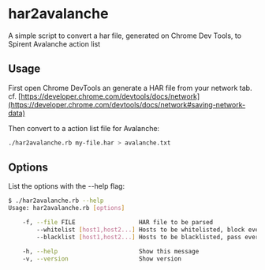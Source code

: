 # har2avalanche

A simple script to convert a har file, generated on Chrome Dev Tools, to Spirent Avalanche action list

## Usage

First open Chrome DevTools an generate a HAR file from your network tab.
cf. [https://developer.chrome.com/devtools/docs/network](https://developer.chrome.com/devtools/docs/network#saving-network-data)

Then convert to a action list file for Avalanche:

```sh
./har2avalanche.rb my-file.har > avalanche.txt
```

## Options

List the options with the --help flag:

```sh
$ ./har2avalanche.rb --help
Usage: har2avalanche.rb [options]

    -f, --file FILE                  HAR file to be parsed
        --whitelist [host1,host2...] Hosts to be whitelisted, block everything else
        --blacklist [host1,host2...] Hosts to be blacklisted, pass everything else

    -h, --help                       Show this message
    -v, --version                    Show version
```
